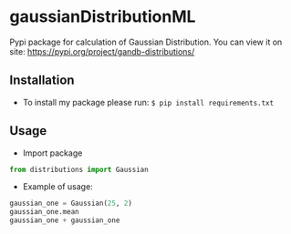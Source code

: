 # gaussianDistributionML
Pypi package for calculation of Gaussian Distribution.
You can view it on site: https://pypi.org/project/gandb-distributions/

## Installation
* To install my package please run: ```$ pip install requirements.txt```

## Usage
* Import package
```python
from distributions import Gaussian
```

* Example of usage:
```python
gaussian_one = Gaussian(25, 2)
gaussian_one.mean
gaussian_one + gaussian_one
```